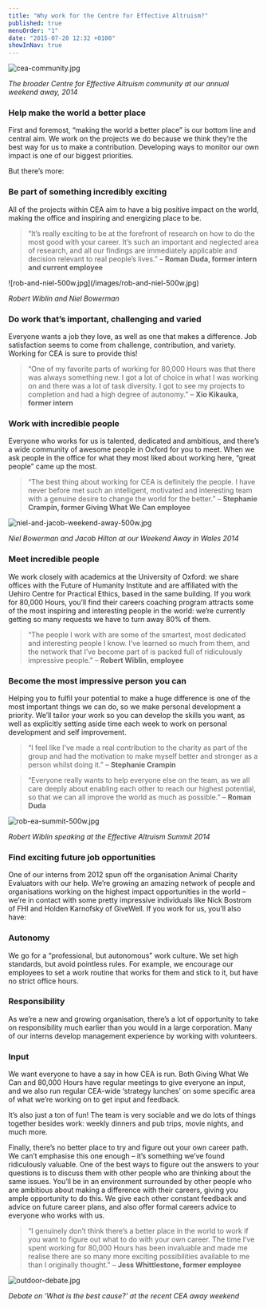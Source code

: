 ```yaml
---
title: "Why work for the Centre for Effective Altruism?"
published: true
menuOrder: "1"
date: "2015-07-20 12:32 +0100"
showInNav: true
---
```




![cea-community.jpg](/images/cea-community.jpg)

_The broader Centre for Effective Altruism community at our annual weekend away, 2014_

### Help make the world a better place

First and foremost, “making the world a better place” is our bottom line and central aim. We work on the projects we do because we think they’re the best way for us to make a contribution. Developing ways to monitor our own impact is one of our biggest priorities.

But there’s more:

### Be part of something incredibly exciting

All of the projects within CEA aim to have a big positive impact on the world, making the office and inspiring and energizing place to be.

> “It’s really exciting to be at the forefront of research on how to do the most good with your career. It’s such an important and neglected area of research, and all our findings are immediately applicable and decision relevant to real people’s lives.” 
> – **Roman Duda, former intern and current employee**

<p class="center">![rob-and-niel-500w.jpg](/images/rob-and-niel-500w.jpg)

_Robert Wiblin and Niel Bowerman_</p>

### Do work that’s important, challenging and varied

Everyone wants a job they love, as well as one that makes a difference. Job satisfaction seems to come from challenge, contribution, and variety. Working for CEA is sure to provide this!

> “One of my favorite parts of working for 80,000 Hours was that there was always something new. I got a lot of choice in what I was working on and there was a lot of task diversity. I got to see my projects to completion and had a high degree of autonomy.”
> – **Xio Kikauka, former intern**

### Work with incredible people

Everyone who works for us is talented, dedicated and ambitious, and there’s a wide community of awesome people in Oxford for you to meet. When we ask people in the office for what they most liked about working here, “great people” came up the most.

> “The best thing about working for CEA is definitely the people. I have never before met such an intelligent, motivated and interesting team with a genuine desire to change the world for the better.”
> – **Stephanie Crampin, former Giving What We Can employee**

![niel-and-jacob-weekend-away-500w.jpg](/images/niel-and-jacob-weekend-away-500w.jpg)

_Niel Bowerman and Jacob Hilton at our Weekend Away in Wales 2014_

### Meet incredible people

We work closely with academics at the University of Oxford: we share offices with the Future of Humanity Institute and are affiliated with the Uehiro Centre for Practical Ethics, based in the same building. If you work for 80,000 Hours, you’ll find their careers coaching program attracts some of the most inspiring and interesting people in the world: we’re currently getting so many requests we have to turn away 80% of them.

> “The people I work with are some of the smartest, most dedicated and interesting people I know. I’ve learned so much from them, and the network that I’ve become part of is packed full of ridiculously impressive people.”
> – **Robert Wiblin, employee**

### Become the most impressive person you can

Helping you to fulfil your potential to make a huge difference is one of the most important things we can do, so we make personal development a priority. We’ll tailor your work so you can develop the skills you want, as well as explicitly setting aside time each week to work on personal development and self improvement.

> “I feel like I’ve made a real contribution to the charity as part of the group and had the motivation to make myself better and stronger as a person whilst doing it.”
> – **Stephanie Crampin**

> “Everyone really wants to help everyone else on the team, as we all care deeply about enabling each other to reach our highest potential, so that we can all improve the world as much as possible.” 
> – **Roman Duda**

![rob-ea-summit-500w.jpg](/images/rob-ea-summit-500w.jpg)

_Robert Wiblin speaking at the Effective Altruism Summit 2014_

### Find exciting future job opportunities

One of our interns from 2012 spun off the organisation Animal Charity Evaluators with our help. We’re growing an amazing network of people and organisations working on the highest impact opportunities in the world – we’re in contact with some pretty impressive individuals like Nick Bostrom of FHI and Holden Karnofsky of GiveWell. If you work for us, you’ll also have:

### Autonomy

We go for a “professional, but autonomous” work culture. We set high standards, but avoid pointless rules. For example, we encourage our employees to set a work routine that works for them and stick to it, but have no strict office hours.

### Responsibility

As we’re a new and growing organisation, there’s a lot of opportunity to take on responsibility much earlier than you would in a large corporation. Many of our interns develop management experience by working with volunteers.

### Input

We want everyone to have a say in how CEA is run. Both Giving What We Can and 80,000 Hours have regular meetings to give everyone an input, and we also run regular CEA-wide ‘strategy lunches’ on some specific area of what we’re working on to get input and feedback.

It’s also just a ton of fun! The team is very sociable and we do lots of things together besides work: weekly dinners and pub trips, movie nights, and much more.

Finally, there’s no better place to try and figure out your own career path. We can’t emphasise this one enough – it’s something we’ve found ridiculously valuable. One of the best ways to figure out the answers to your questions is to discuss them with other people who are thinking about the same issues. You’ll be in an environment surrounded by other people who are ambitious about making a difference with their careers, giving you ample opportunity to do this. We give each other constant feedback and advice on future career plans, and also offer formal careers advice to everyone who works with us.

> “I genuinely don’t think there’s a better place in the world to work if you want to figure out what to do with your own career. The time I’ve spent working for 80,000 Hours has been invaluable and made me realise there are so many more exciting possibilities available to me than I originally thought.”
> – **Jess Whittlestone, former employee**

![outdoor-debate.jpg](/images/outdoor-debate.jpg)

_Debate on ‘What is the best cause?’ at the recent CEA away weekend_
